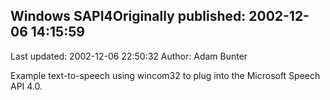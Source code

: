 ## Windows SAPI4Originally published: 2002-12-06 14:15:59 
Last updated: 2002-12-06 22:50:32 
Author: Adam Bunter 
 
Example text-to-speech using wincom32 to plug into the Microsoft Speech API 4.0.